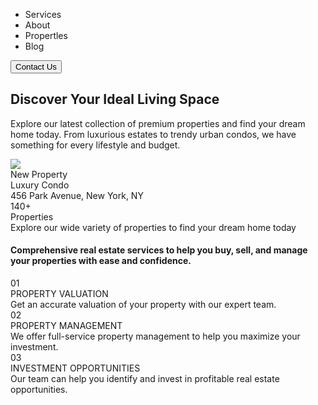 
<!DOCTYPE html>
<html lang="en">
<head>
    <meta charset="UTF-8">
    <meta name="viewport" content="width=device-width, initial-scale=1.0">
    <title>Document</title>
    <link rel="stylesheet" href="style.css">
</head>
<body>
    <section>
        <div id="header">     
            <div class="logo">
                <img src="https://assets.website-files.com/644bd4412d68a90f78fd3896/644fcc5ebedd367c4e1434e5_logo.svg" alt="">
            </div>
            <div class="nav">
                <ul class="nav-list flex">
                    <li class="nav-item">Services</li>
                    <li class="nav-item">About</li>
                    <li class="nav-item">Propertles</li>
                    <li class="nav-item">Blog</li>
                </ul>
            </div>
            <div class="contact">
                <button class="nav-btn">Contact Us</button>
            </div>
        </div>
    </section>   
    <section>
        <div class="main-wrapper">
            <div class="header-component">
                <div class="header-title-wrapper">
                    <h1>Discover Your Ideal Living Space</h1>
                    <p class="text-size-medium">Explore our latest collection of premium properties and find your dream home today. From luxurious estates to trendy urban condos, we have something for every lifestyle and budget.</p>
                </div>
            </div>
            <div class="main-img__wrapper">
                <div class="img-left">
                    <img src="https://assets.website-files.com/644bd4412d68a90f78fd3896/6457643adc3ca72dbf032bc5_eduardo-alvarado-4KRJEfaqY-A-unsplash.jpg" alt="">
                    <div class="new-property-content-wrapper">
                        <div class="new-property-label">
                            <img src="https://assets.website-files.com/644bd4412d68a90f78fd3896/6456b4a6447a6f38380a070a_star.svg">
                            <div class="new-property-label-text">New Property</div></div>
                        <div class="new-property-content">
                            <div class="new-property__wrapper">
                                <div class="heading-style-h4 text-color-white">Luxury Condo</div><div class="spacer-xsmall"></div>
                                <div class="new-property-location">456 Park Avenue, New York, NY</div>
                            </div>
                        </div>
                    </div>
                </div>
                <div class="img-right">
                    <div class="img-right-top">
                        <img src="https://assets.website-files.com/644bd4412d68a90f78fd3896/6457643a9178cb3ff9362ca3_spacejoy-op9evfg3qww-unsplash.jpg" alt="">
                    </div>
                    <div class="img-right-bot">
                        <div class="img-right__wrapper">
                            <img src="https://assets.website-files.com/644bd4412d68a90f78fd3896/6457644c6ea1db04504cd131_stephanie-harvey-PPA6wsuedeM-unsplash.jpg" alt="">
                        </div>
                        <div class="img-right__wrapper">
                            <div class="new-property-details">
                                <div class="heading-style-h2">140+</div>
                                <div class="text-style-allcaps">Properties</div>
                                <div class="text-size-small">Explore our wide variety of properties to find your dream home today</div>
                                <div class="spacer-medium"></div>
                            </div>
                        </div>
                    </div>
                </div>
            </div>
        </div>
    </section>   
    <section>
        <div class="container-lagre">
            <div class="lagre-header">
                <h4>Comprehensive real estate services to help you buy, sell, and manage your properties with ease and confidence.</h4>
            </div>
            <div class="lagre-content flex">
                <div class="lagre-content__wrapper">
                    <div class="lagre-content__header">
                        01
                    </div>
                    <div class="lagre-content__title">PROPERTY VALUATION</div>
                    <div class="lagre-content__text">
                        Get an accurate valuation of your property with our expert team.
                    </div>
                </div>
                <div class="lagre-content__wrapper">
                    <div class="lagre-content__header">
                        02
                    </div>
                    <div class="lagre-content__title">PROPERTY MANAGEMENT</div>
                    <div class="lagre-content__text">
                        We offer full-service property management to help you maximize your investment.
                    </div>
                </div>
                <div class="lagre-content__wrapper">
                    <div class="lagre-content__header">
                        03
                    </div>
                    <div class="lagre-content__title">INVESTMENT OPPORTUNITIES</div>
                    <div class="lagre-content__text">
                        Our team can help you identify and invest in profitable real estate opportunities.
                    </div>
                </div>
            </div>
        </div>
    </section> 
</body>
</html>
